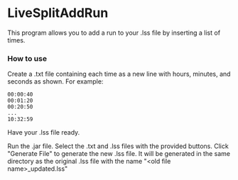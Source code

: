 # LiveSplitAddRun

This program allows you to add a run to your .lss file by inserting a list of times.

### How to use

Create a .txt file containing each time as a new line with hours, minutes, and seconds as shown. For example:
``` 
00:00:40
00:01:20
00:20:50
...
10:32:59
```

Have your .lss file ready.

Run the .jar file. Select the .txt and .lss files with the provided buttons. Click "Generate File" to generate the new .lss file.
It will be generated in the same directory as the original .lss file with the name "\<old file name\>_updated.lss"
